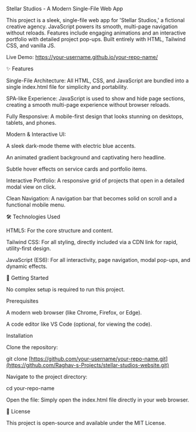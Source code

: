 Stellar Studios - A Modern Single-File Web App

This project is a sleek, single-file web app for 'Stellar Studios,' a fictional creative agency. JavaScript powers its smooth, multi-page navigation without reloads. Features include engaging animations and an interactive portfolio with detailed project pop-ups. Built entirely with HTML, Tailwind CSS, and vanilla JS.

Live Demo: https://your-username.github.io/your-repo-name/

✨ Features

Single-File Architecture: All HTML, CSS, and JavaScript are bundled into a single index.html file for simplicity and portability.

SPA-like Experience: JavaScript is used to show and hide page sections, creating a smooth multi-page experience without browser reloads.

Fully Responsive: A mobile-first design that looks stunning on desktops, tablets, and phones.

Modern & Interactive UI:

A sleek dark-mode theme with electric blue accents.

An animated gradient background and captivating hero headline.

Subtle hover effects on service cards and portfolio items.

Interactive Portfolio: A responsive grid of projects that open in a detailed modal view on click.

Clean Navigation: A navigation bar that becomes solid on scroll and a functional mobile menu.

🛠️ Technologies Used

HTML5: For the core structure and content.

Tailwind CSS: For all styling, directly included via a CDN link for rapid, utility-first design.

JavaScript (ES6): For all interactivity, page navigation, modal pop-ups, and dynamic effects.

🚀 Getting Started

No complex setup is required to run this project.

Prerequisites

A modern web browser (like Chrome, Firefox, or Edge).

A code editor like VS Code (optional, for viewing the code).

Installation

Clone the repository:

git clone [https://github.com/your-username/your-repo-name.git](https://github.com/Raghav-s-Projects/stellar-studios-website.git)


Navigate to the project directory:

cd your-repo-name


Open the file:
Simply open the index.html file directly in your web browser.

📄 License

This project is open-source and available under the MIT License.
